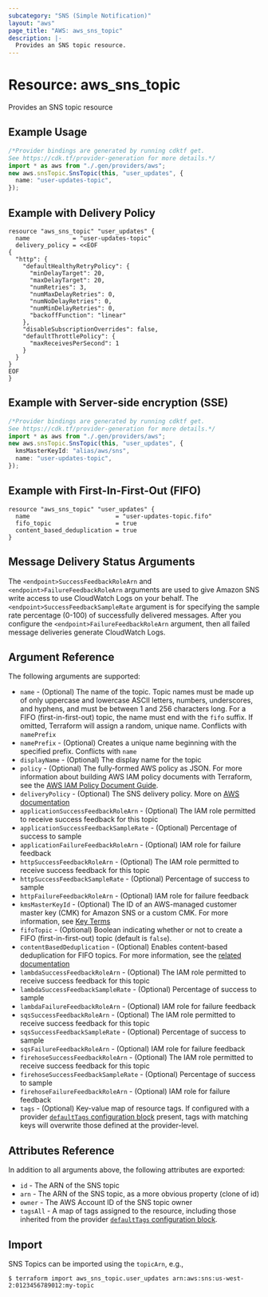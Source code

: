 ```yaml
---
subcategory: "SNS (Simple Notification)"
layout: "aws"
page_title: "AWS: aws_sns_topic"
description: |-
  Provides an SNS topic resource.
---
```


# Resource: aws\_sns\_topic

Provides an SNS topic resource

## Example Usage

```typescript
/*Provider bindings are generated by running cdktf get.
See https://cdk.tf/provider-generation for more details.*/
import * as aws from "./.gen/providers/aws";
new aws.snsTopic.SnsTopic(this, "user_updates", {
  name: "user-updates-topic",
});

```

## Example with Delivery Policy

```hcl
resource "aws_sns_topic" "user_updates" {
  name            = "user-updates-topic"
  delivery_policy = <<EOF
{
  "http": {
    "defaultHealthyRetryPolicy": {
      "minDelayTarget": 20,
      "maxDelayTarget": 20,
      "numRetries": 3,
      "numMaxDelayRetries": 0,
      "numNoDelayRetries": 0,
      "numMinDelayRetries": 0,
      "backoffFunction": "linear"
    },
    "disableSubscriptionOverrides": false,
    "defaultThrottlePolicy": {
      "maxReceivesPerSecond": 1
    }
  }
}
EOF
}
```

## Example with Server-side encryption (SSE)

```typescript
/*Provider bindings are generated by running cdktf get.
See https://cdk.tf/provider-generation for more details.*/
import * as aws from "./.gen/providers/aws";
new aws.snsTopic.SnsTopic(this, "user_updates", {
  kmsMasterKeyId: "alias/aws/sns",
  name: "user-updates-topic",
});

```

## Example with First-In-First-Out (FIFO)

```hcl
resource "aws_sns_topic" "user_updates" {
  name                        = "user-updates-topic.fifo"
  fifo_topic                  = true
  content_based_deduplication = true
}
```

## Message Delivery Status Arguments

The `<endpoint>SuccessFeedbackRoleArn` and `<endpoint>FailureFeedbackRoleArn` arguments are used to give Amazon SNS write access to use CloudWatch Logs on your behalf. The `<endpoint>SuccessFeedbackSampleRate` argument is for specifying the sample rate percentage (0-100) of successfully delivered messages. After you configure the  `<endpoint>FailureFeedbackRoleArn` argument, then all failed message deliveries generate CloudWatch Logs.

## Argument Reference

The following arguments are supported:

* `name` - (Optional) The name of the topic. Topic names must be made up of only uppercase and lowercase ASCII letters, numbers, underscores, and hyphens, and must be between 1 and 256 characters long. For a FIFO (first-in-first-out) topic, the name must end with the `fifo` suffix. If omitted, Terraform will assign a random, unique name. Conflicts with `namePrefix`
* `namePrefix` - (Optional) Creates a unique name beginning with the specified prefix. Conflicts with `name`
* `displayName` - (Optional) The display name for the topic
* `policy` - (Optional) The fully-formed AWS policy as JSON. For more information about building AWS IAM policy documents with Terraform, see the [AWS IAM Policy Document Guide](https://learn.hashicorp.com/terraform/aws/iam-policy).
* `deliveryPolicy` - (Optional) The SNS delivery policy. More on [AWS documentation](https://docs.aws.amazon.com/sns/latest/dg/DeliveryPolicies.html)
* `applicationSuccessFeedbackRoleArn` - (Optional) The IAM role permitted to receive success feedback for this topic
* `applicationSuccessFeedbackSampleRate` - (Optional) Percentage of success to sample
* `applicationFailureFeedbackRoleArn` - (Optional) IAM role for failure feedback
* `httpSuccessFeedbackRoleArn` - (Optional) The IAM role permitted to receive success feedback for this topic
* `httpSuccessFeedbackSampleRate` - (Optional) Percentage of success to sample
* `httpFailureFeedbackRoleArn` - (Optional) IAM role for failure feedback
* `kmsMasterKeyId` - (Optional) The ID of an AWS-managed customer master key (CMK) for Amazon SNS or a custom CMK. For more information, see [Key Terms](https://docs.aws.amazon.com/sns/latest/dg/sns-server-side-encryption.html#sse-key-terms)
* `fifoTopic` - (Optional) Boolean indicating whether or not to create a FIFO (first-in-first-out) topic (default is `false`).
* `contentBasedDeduplication` - (Optional) Enables content-based deduplication for FIFO topics. For more information, see the [related documentation](https://docs.aws.amazon.com/sns/latest/dg/fifo-message-dedup.html)
* `lambdaSuccessFeedbackRoleArn` - (Optional) The IAM role permitted to receive success feedback for this topic
* `lambdaSuccessFeedbackSampleRate` - (Optional) Percentage of success to sample
* `lambdaFailureFeedbackRoleArn` - (Optional) IAM role for failure feedback
* `sqsSuccessFeedbackRoleArn` - (Optional) The IAM role permitted to receive success feedback for this topic
* `sqsSuccessFeedbackSampleRate` - (Optional) Percentage of success to sample
* `sqsFailureFeedbackRoleArn` - (Optional) IAM role for failure feedback
* `firehoseSuccessFeedbackRoleArn` - (Optional) The IAM role permitted to receive success feedback for this topic
* `firehoseSuccessFeedbackSampleRate` - (Optional) Percentage of success to sample
* `firehoseFailureFeedbackRoleArn` - (Optional) IAM role for failure feedback
* `tags` - (Optional) Key-value map of resource tags. If configured with a provider [`defaultTags` configuration block](https://registry.terraform.io/providers/hashicorp/aws/latest/docs#default_tags-configuration-block) present, tags with matching keys will overwrite those defined at the provider-level.

## Attributes Reference

In addition to all arguments above, the following attributes are exported:

* `id` - The ARN of the SNS topic
* `arn` - The ARN of the SNS topic, as a more obvious property (clone of id)
* `owner` - The AWS Account ID of the SNS topic owner
* `tagsAll` - A map of tags assigned to the resource, including those inherited from the provider [`defaultTags` configuration block](https://registry.terraform.io/providers/hashicorp/aws/latest/docs#default_tags-configuration-block).

## Import

SNS Topics can be imported using the `topicArn`, e.g.,

```console
$ terraform import aws_sns_topic.user_updates arn:aws:sns:us-west-2:0123456789012:my-topic
```
